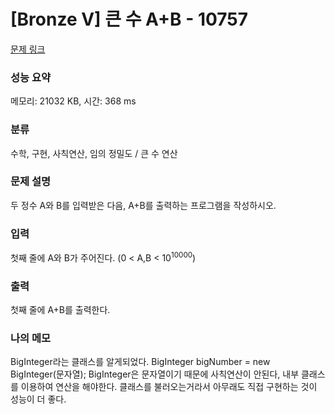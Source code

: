 # [Bronze V] 큰 수 A+B - 10757 

[문제 링크](https://www.acmicpc.net/problem/10757) 

### 성능 요약

메모리: 21032 KB, 시간: 368 ms

### 분류

수학, 구현, 사칙연산, 임의 정밀도 / 큰 수 연산

### 문제 설명

<p>두 정수 A와 B를 입력받은 다음, A+B를 출력하는 프로그램을 작성하시오.</p>

### 입력 

 <p>첫째 줄에 A와 B가 주어진다. (0 < A,B < 10<sup>10000</sup>)</p>

### 출력 

 <p>첫째 줄에 A+B를 출력한다.</p>

### 나의 메모

 <p>
    BigInteger라는 클래스를 알게되었다.
    BigInteger bigNumber = new BigInteger(문자열);
    BigInteger은 문자열이기 때문에 사칙연산이 안된다, 내부 클래스를 이용하여 연산을 해야한다.
    클래스를 불러오는거라서 아무래도 직접 구현하는 것이 성능이 더 좋다.
 </p>
